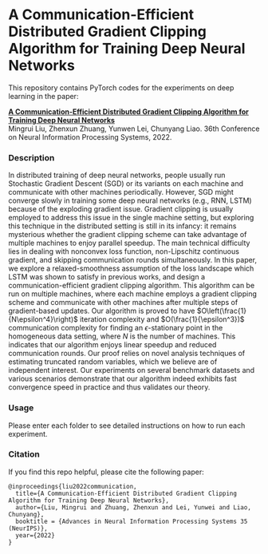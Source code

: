 # A Communication-Efficient Distributed Gradient Clipping Algorithm for Training Deep Neural Networks

This repository contains PyTorch codes for the experiments on deep learning in the paper:

**[A Communication-Efficient Distributed Gradient Clipping Algorithm for Training Deep Neural Networks](https://openreview.net/forum?id=uLhKRH-ovde)**  
Mingrui Liu, Zhenxun Zhuang, Yunwen Lei, Chunyang Liao.
36th Conference on Neural Information Processing Systems, 2022.

### Description
In distributed training of deep neural networks, people usually run Stochastic Gradient Descent (SGD) or its variants on each machine and communicate with other machines periodically. However, SGD might converge slowly in training some deep neural networks (e.g., RNN, LSTM) because of the exploding gradient issue. Gradient clipping is usually employed to address this issue in the single machine setting, but exploring this technique in the distributed setting is still in its infancy: it remains mysterious whether the gradient clipping scheme can take advantage of multiple machines to enjoy parallel speedup. The main technical difficulty lies in dealing with nonconvex loss function, non-Lipschitz continuous gradient, and skipping communication rounds simultaneously. In this paper, we explore a relaxed-smoothness assumption of the loss landscape which LSTM was shown to satisfy in previous works, and design a communication-efficient gradient clipping algorithm. This algorithm can be run on multiple machines, where each machine employs a gradient clipping scheme and communicate with other machines after multiple steps of gradient-based updates. Our algorithm is proved to have $O\left(\frac{1}{N\epsilon^4}\right)$ iteration complexity and $O(\frac{1}{\epsilon^3})$ communication complexity for finding an $\epsilon$-stationary point in the homogeneous data setting, where $N$ is the number of machines. This indicates that our algorithm enjoys linear speedup and reduced communication rounds. Our proof relies on novel analysis techniques of estimating truncated random variables, which we believe are of independent interest. Our experiments on several benchmark datasets and various scenarios demonstrate that our algorithm indeed exhibits fast convergence speed in practice and thus validates our theory.

### Usage
Please enter each folder to see detailed instructions on how to run each experiment.


### Citation
If you find this repo helpful, please cite the following paper:

```
@inproceedings{liu2022communication,
  title={A Communication-Efficient Distributed Gradient Clipping Algorithm for Training Deep Neural Networks},
  author={Liu, Mingrui and Zhuang, Zhenxun and Lei, Yunwei and Liao, Chunyang},
  booktitle = {Advances in Neural Information Processing Systems 35 (NeurIPS)},
  year={2022}
}

```
